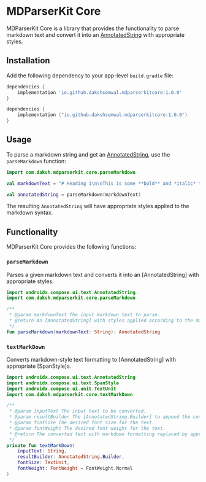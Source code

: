 # MDParserKit Core

MDParserKit Core is a library that provides the functionality to parse markdown text and convert it into an [AnnotatedString](https://developer.android.com/reference/kotlin/androidx/compose/ui/text/AnnotatedString) with appropriate styles.

## Installation

Add the following dependency to your app-level `build.gradle` file:

```groovy
dependencies {
    implementation 'io.github.dakshsemwal.mdparserkitcore:1.0.0'
}
```
```kotlin
dependencies {
    implementation ("io.github.dakshsemwal.mdparserkitcore:1.0.0")
}
```

## Usage

To parse a markdown string and get an [AnnotatedString](https://developer.android.com/reference/kotlin/androidx/compose/ui/text/AnnotatedString), use the `parseMarkdown` function:

```kotlin
import com.daksh.mdparserkit.core.parseMarkdown

val markdownText = "# Heading 1\n\nThis is some **bold** and *italic* text in a paragraph."

val annotatedString = parseMarkdown(markdownText)
```

The resulting `AnnotatedString` will have appropriate styles applied to the markdown syntax.

## Functionality

MDParserKit Core provides the following functions:

### `parseMarkdown`

Parses a given markdown text and converts it into an [AnnotatedString] with appropriate styles.

```kotlin
import androidx.compose.ui.text.AnnotatedString
import com.daksh.mdparserkit.core.parseMarkdown

/**
 * @param markdownText The input markdown text to parse.
 * @return An [AnnotatedString] with styles applied according to the markdown syntax.
 */
fun parseMarkdown(markdownText: String): AnnotatedString
```

### `textMarkDown`

Converts markdown-style text formatting to [AnnotatedString] with appropriate [SpanStyle]s.

```kotlin
import androidx.compose.ui.text.AnnotatedString
import androidx.compose.ui.text.SpanStyle
import androidx.compose.ui.unit.TextUnit
import com.daksh.mdparserkit.core.textMarkDown

/**
 * @param inputText The input text to be converted.
 * @param resultBuilder The [AnnotatedString.Builder] to append the converted text to.
 * @param fontSize The desired font size for the text.
 * @param fontWeight The desired font weight for the text.
 * @return The converted text with markdown formatting replaced by appropriate [SpanStyle]s.
 */
private fun textMarkDown(
    inputText: String,
    resultBuilder: AnnotatedString.Builder,
    fontSize: TextUnit,
    fontWeight: FontWeight = FontWeight.Normal
)
```
